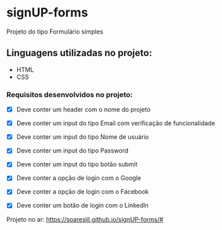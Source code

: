# signUP-forms

Projeto do tipo Formulário simples 

## Linguagens utilizadas no projeto:

- HTML 
- CSS
 

### Requisitos desenvolvidos no projeto: 

- [x] Deve conter um header com o nome do projeto 

- [x] Deve conter um input do tipo Email com verificação de funcionalidade

- [x] Deve conter um input do tipo Nome de usuário

- [x] Deve conter um input do tipo Password

- [x] Deve conter um input do tipo botão submit

- [x] Deve conter a opção de login com o Google

- [x] Deve conter a opção de login com o Facebook 

- [x] Deve conter um botão de login com o LinkedIn

Projeto no ar: https://soareslil.github.io/signUP-forms/#
